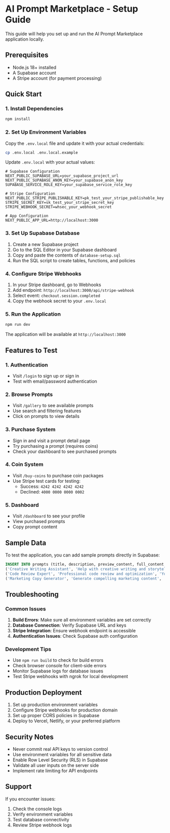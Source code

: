 # AI Prompt Marketplace - Setup Guide

This guide will help you set up and run the AI Prompt Marketplace application locally.

## Prerequisites

- Node.js 18+ installed
- A Supabase account
- A Stripe account (for payment processing)

## Quick Start

### 1. Install Dependencies

```bash
npm install
```

### 2. Set Up Environment Variables

Copy the `.env.local` file and update it with your actual credentials:

```bash
cp .env.local .env.local.example
```

Update `.env.local` with your actual values:

```env
# Supabase Configuration
NEXT_PUBLIC_SUPABASE_URL=your_supabase_project_url
NEXT_PUBLIC_SUPABASE_ANON_KEY=your_supabase_anon_key
SUPABASE_SERVICE_ROLE_KEY=your_supabase_service_role_key

# Stripe Configuration
NEXT_PUBLIC_STRIPE_PUBLISHABLE_KEY=pk_test_your_stripe_publishable_key
STRIPE_SECRET_KEY=sk_test_your_stripe_secret_key
STRIPE_WEBHOOK_SECRET=whsec_your_webhook_secret

# App Configuration
NEXT_PUBLIC_APP_URL=http://localhost:3000
```

### 3. Set Up Supabase Database

1. Create a new Supabase project
2. Go to the SQL Editor in your Supabase dashboard
3. Copy and paste the contents of `database-setup.sql`
4. Run the SQL script to create tables, functions, and policies

### 4. Configure Stripe Webhooks

1. In your Stripe dashboard, go to Webhooks
2. Add endpoint: `http://localhost:3000/api/stripe-webhook`
3. Select event: `checkout.session.completed`
4. Copy the webhook secret to your `.env.local`

### 5. Run the Application

```bash
npm run dev
```

The application will be available at `http://localhost:3000`

## Features to Test

### 1. Authentication
- Visit `/login` to sign up or sign in
- Test with email/password authentication

### 2. Browse Prompts
- Visit `/gallery` to see available prompts
- Use search and filtering features
- Click on prompts to view details

### 3. Purchase System
- Sign in and visit a prompt detail page
- Try purchasing a prompt (requires coins)
- Check your dashboard to see purchased prompts

### 4. Coin System
- Visit `/buy-coins` to purchase coin packages
- Use Stripe test cards for testing:
  - Success: `4242 4242 4242 4242`
  - Declined: `4000 0000 0000 0002`

### 5. Dashboard
- Visit `/dashboard` to see your profile
- View purchased prompts
- Copy prompt content

## Sample Data

To test the application, you can add sample prompts directly in Supabase:

```sql
INSERT INTO prompts (title, description, preview_content, full_content, price, category, tags, author_id) VALUES
('Creative Writing Assistant', 'Help with creative writing and storytelling', 'You are a creative writing assistant...', 'You are a creative writing assistant that helps users develop compelling stories, characters, and narratives. Provide detailed guidance on plot development, character arcs, and writing techniques.', 5, 'Writing', ARRAY['writing', 'creative', 'storytelling'], (SELECT id FROM auth.users LIMIT 1)),
('Code Review Expert', 'Professional code review and optimization', 'You are a senior software engineer...', 'You are a senior software engineer with expertise in code review and optimization. Analyze code for best practices, performance improvements, security vulnerabilities, and maintainability. Provide constructive feedback and suggestions.', 8, 'Programming', ARRAY['coding', 'review', 'optimization'], (SELECT id FROM auth.users LIMIT 1)),
('Marketing Copy Generator', 'Generate compelling marketing content', 'Create engaging marketing copy...', 'Create engaging marketing copy that converts. Focus on understanding the target audience, highlighting key benefits, and using persuasive language. Include headlines, descriptions, and call-to-action suggestions.', 6, 'Marketing', ARRAY['marketing', 'copywriting', 'sales'], (SELECT id FROM auth.users LIMIT 1));
```

## Troubleshooting

### Common Issues

1. **Build Errors**: Make sure all environment variables are set correctly
2. **Database Connection**: Verify Supabase URL and keys
3. **Stripe Integration**: Ensure webhook endpoint is accessible
4. **Authentication Issues**: Check Supabase auth configuration

### Development Tips

- Use `npm run build` to check for build errors
- Check browser console for client-side errors
- Monitor Supabase logs for database issues
- Test Stripe webhooks with ngrok for local development

## Production Deployment

1. Set up production environment variables
2. Configure Stripe webhooks for production domain
3. Set up proper CORS policies in Supabase
4. Deploy to Vercel, Netlify, or your preferred platform

## Security Notes

- Never commit real API keys to version control
- Use environment variables for all sensitive data
- Enable Row Level Security (RLS) in Supabase
- Validate all user inputs on the server side
- Implement rate limiting for API endpoints

## Support

If you encounter issues:
1. Check the console logs
2. Verify environment variables
3. Test database connectivity
4. Review Stripe webhook logs